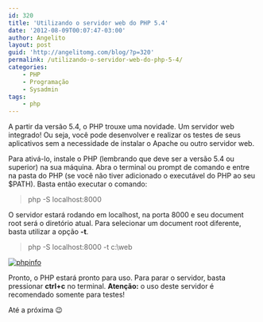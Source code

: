 ```yaml
---
id: 320
title: 'Utilizando o servidor web do PHP 5.4'
date: '2012-08-09T00:07:47-03:00'
author: Angelito
layout: post
guid: 'http://angelitomg.com/blog/?p=320'
permalink: /utilizando-o-servidor-web-do-php-5-4/
categories:
    - PHP
    - Programação
    - Sysadmin
tags:
    - php
---
```


A partir da versão 5.4, o PHP trouxe uma novidade. Um servidor web integrado! Ou seja, você pode desenvolver e realizar os testes de seus aplicativos sem a necessidade de instalar o Apache ou outro servidor web.

Para ativá-lo, instale o PHP (lembrando que deve ser a versão 5.4 ou superior) na sua máquina. Abra o terminal ou prompt de comando e entre na pasta do PHP (se você não tiver adicionado o executável do PHP ao seu $PATH). Basta então executar o comando:

> php -S localhost:8000

O servidor estará rodando em localhost, na porta 8000 e seu document root será o diretório atual. Para selecionar um document root diferente, basta utilizar a opção **-t**.

> php -S localhost:8000 -t c:\\web

[![](http://angelitomg.com/blog/wp-content/uploads/2012/08/phpinfo.png "phpinfo")](http://angelitomg.com/blog/wp-content/uploads/2012/08/phpinfo.png)

Pronto, o PHP estará pronto para uso. Para parar o servidor, basta pressionar **ctrl+c** no terminal. **Atenção:** o uso deste servidor é recomendado somente para testes!

Até a próxima 😉